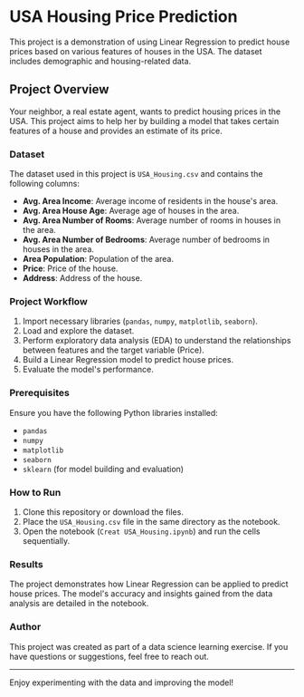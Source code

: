 
# USA Housing Price Prediction

This project is a demonstration of using Linear Regression to predict house prices based on various features of houses in the USA. The dataset includes demographic and housing-related data.

## Project Overview

Your neighbor, a real estate agent, wants to predict housing prices in the USA. This project aims to help her by building a model that takes certain features of a house and provides an estimate of its price.

### Dataset

The dataset used in this project is `USA_Housing.csv` and contains the following columns:

- **Avg. Area Income**: Average income of residents in the house's area.
- **Avg. Area House Age**: Average age of houses in the area.
- **Avg. Area Number of Rooms**: Average number of rooms in houses in the area.
- **Avg. Area Number of Bedrooms**: Average number of bedrooms in houses in the area.
- **Area Population**: Population of the area.
- **Price**: Price of the house.
- **Address**: Address of the house.

### Project Workflow

1. Import necessary libraries (`pandas`, `numpy`, `matplotlib`, `seaborn`).
2. Load and explore the dataset.
3. Perform exploratory data analysis (EDA) to understand the relationships between features and the target variable (Price).
4. Build a Linear Regression model to predict house prices.
5. Evaluate the model's performance.

### Prerequisites

Ensure you have the following Python libraries installed:

- `pandas`
- `numpy`
- `matplotlib`
- `seaborn`
- `sklearn` (for model building and evaluation)

### How to Run

1. Clone this repository or download the files.
2. Place the `USA_Housing.csv` file in the same directory as the notebook.
3. Open the notebook (`Creat USA_Housing.ipynb`) and run the cells sequentially.

### Results

The project demonstrates how Linear Regression can be applied to predict house prices. The model's accuracy and insights gained from the data analysis are detailed in the notebook.

### Author

This project was created as part of a data science learning exercise. If you have questions or suggestions, feel free to reach out.

---

Enjoy experimenting with the data and improving the model!
